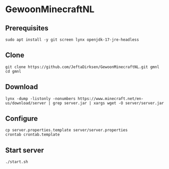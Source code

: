 # GewoonMinecraftNL

## Prerequisites

    sudo apt install -y git screen lynx openjdk-17-jre-headless

## Clone

    git clone https://github.com/JeftaDirksen/GewoonMinecraftNL.git gmnl
    cd gmnl

## Download

    lynx -dump -listonly -nonumbers https://www.minecraft.net/en-us/download/server | grep server.jar | xargs wget -O server/server.jar

## Configure

    cp server.properties.template server/server.properties
    crontab crontab.template

## Start server

    ./start.sh
